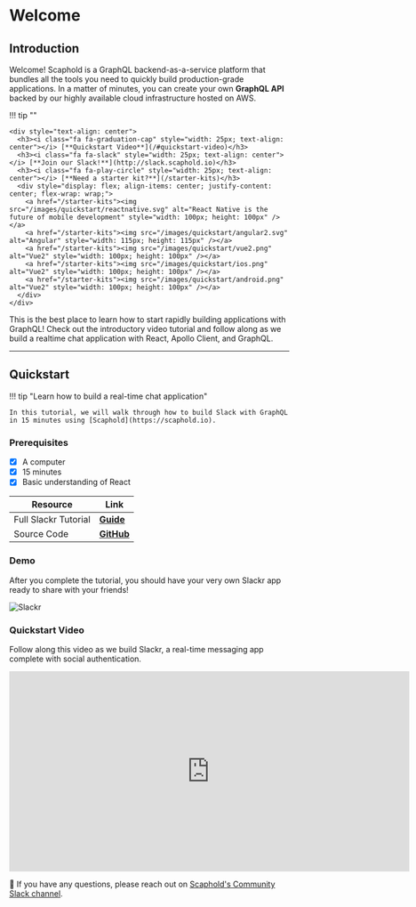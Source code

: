 # Welcome

## Introduction

Welcome! Scaphold is a GraphQL backend-as-a-service platform that bundles all the tools you need to quickly build production-grade applications.
In a matter of minutes, you can create your own **GraphQL API** backed by our highly available cloud infrastructure hosted on AWS.

!!! tip ""

    <div style="text-align: center">
      <h3><i class="fa fa-graduation-cap" style="width: 25px; text-align: center"></i> [**Quickstart Video**](/#quickstart-video)</h3>
      <h3><i class="fa fa-slack" style="width: 25px; text-align: center"></i> [**Join our Slack!**](http://slack.scaphold.io)</h3>
      <h3><i class="fa fa-play-circle" style="width: 25px; text-align: center"></i> [**Need a starter kit?**](/starter-kits)</h3>
      <div style="display: flex; align-items: center; justify-content: center; flex-wrap: wrap;">
        <a href="/starter-kits"><img src="/images/quickstart/reactnative.svg" alt="React Native is the future of mobile development" style="width: 100px; height: 100px" /></a>
        <a href="/starter-kits"><img src="/images/quickstart/angular2.svg" alt="Angular" style="width: 115px; height: 115px" /></a>
        <a href="/starter-kits"><img src="/images/quickstart/vue2.png" alt="Vue2" style="width: 100px; height: 100px" /></a>
        <a href="/starter-kits"><img src="/images/quickstart/ios.png" alt="Vue2" style="width: 100px; height: 100px" /></a>
        <a href="/starter-kits"><img src="/images/quickstart/android.png" alt="Vue2" style="width: 100px; height: 100px" /></a>
      </div>
    </div>

This is the best place to learn how to start rapidly building applications with GraphQL!
Check out the introductory video tutorial and follow along as we build a realtime chat application
with React, Apollo Client, and GraphQL.

---

## Quickstart

!!! tip "Learn how to build a real-time chat application"

    In this tutorial, we will walk through how to build Slack with GraphQL in 15 minutes using [Scaphold](https://scaphold.io).

### Prerequisites

* [x] A computer
* [x] 15 minutes
* [x] Basic understanding of React

| Resource | Link |
| ------------------------ | ----------- |
| Full Slackr Tutorial | [**Guide**](https://scaphold.io/community/blog/build-realtime-apps-with-subs/) |
| Source Code | [**GitHub**](https://github.com/scaphold-io/slackr-graphql-subscriptions-starter-kit) |

### Demo

After you complete the tutorial, you should have your very own Slackr app ready to share with your friends!

![Slackr](https://assets.scaphold.io/tutorials/slackr/slackr.gif)

### Quickstart Video

Follow along this video as we build Slackr, a real-time messaging app complete with social authentication.

<div class="video-container">
  <iframe width="720" height="360" src="https://www.youtube.com/embed/yaacnYUqY1Q" frameborder="0" allowfullscreen></iframe>
</div>

:wave: If you have any questions, please reach out on [Scaphold's Community Slack channel](http://slack.scaphold.io).